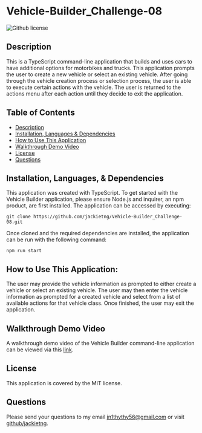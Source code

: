 # Vehicle-Builder_Challenge-08

![Github license](https://img.shields.io/badge/license-MIT-blue.svg)

## Description
This is a TypeScript command-line application that builds and uses cars to have additional options for motorbikes and trucks. This application prompts the user to create a new vehicle or select an existing vehicle. After going through the vehicle creation process or selection process, the user is able to execute certain actions with the vehicle. The user is returned to the actions menu after each action until they decide to exit the application. 

## Table of Contents
* [Description](#description)
* [Installation, Languages & Dependencies](#installationlanguagesanddependencies)
* [How to Use This Application](#HowtoUseThisApplication)
* [Walkthrough Demo Video](#walkthroughDemoVideo)
* [License](#license)
* [Questions](#questions)

## Installation, Languages, & Dependencies
This application was created with TypeScript. To get started with the Vehicle Builder application, please ensure Node.js and inquirer, an npm product, are first installed.  The application can be accessed by executing: 
``` 
git clone https://github.com/jackietng/Vehicle-Builder_Challenge-08.git
```
Once cloned and the required dependencies are installed, the application can be run with the following command: 
```
npm run start
```

## How to Use This Application:
The user may provide the vehicle information as prompted to either create a vehicle or select an existing vehicle. The user may then enter the vehicle information as prompted for a created vehicle and select from a list of available actions for that vehicle class. Once finished, the user may exit the application.

## Walkthrough Demo Video
A walkthrough demo video of the Vehicle Builder command-line application can be viewed via this [link](https://drive.google.com/file/d/1WB7zYiCoslizjyeDyCOK0rmXSSOUKd9U/view).

## License
This application is covered by the MIT license.

## Questions
Please send your questions to my email [jn1thythy56@gmail.com](mailto:jn1thythy56@gmail.com?subject=[GitHub]%20Dev%20Connect) or visit [github/jackietng](https://github.com/jackietng).
